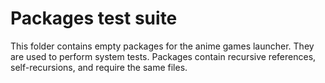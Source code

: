 # Packages test suite

This folder contains empty packages for the anime games launcher.
They are used to perform system tests. Packages contain recursive
references, self-recursions, and require the same files.
